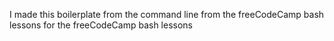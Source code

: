 I made this boilerplate
from the command line
from the freeCodeCamp bash lessons
for the freeCodeCamp bash lessons

